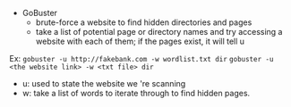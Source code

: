 + GoBuster 
  - brute-force a website to find hidden directories and pages 
  - take a list of potential page or directory names and try accessing a website with each of them; if the pages exist, it will tell u

Ex: `gobuster -u http://fakebank.com -w wordlist.txt dir`
`gobuster -u <the website link> -w <txt file> dir`

- u: used to state the website we 're scanning
- w: take a list of words to iterate through to find hidden pages.

